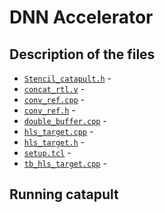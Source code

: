 # DNN Accelerator

## Description of the files
* [`Stencil_catapult.h`](conv_systolic_packed_OS_v5/Stencil_catapult.h) -
* [`concat_rtl.v`](conv_systolic_packed_OS_v5/concat_rtl.v) -
* [`conv_ref.cpp`](conv_systolic_packed_OS_v5/conv_ref.cpp) -
* [`conv_ref.h`](conv_systolic_packed_OS_v5/conv_ref.h) -
* [`double_buffer.cpp`](conv_systolic_packed_OS_v5/double_buffer.cpp) -
* [`hls_target.cpp`](conv_systolic_packed_OS_v5/hls_target.cpp) -
* [`hls_target.h`](conv_systolic_packed_OS_v5/hls_target.h) -
* [`setup.tcl`](conv_systolic_packed_OS_v5/setup.tcl) -
* [`tb_hls_target.cpp`](conv_systolic_packed_OS_v5/tb_hls_target.cpp) -

## Running catapult
